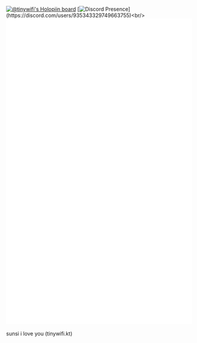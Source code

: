 [![@tinywifi's Holopiin board](https://holopin.io/api/user/board?user=tinywifi)](https://holopin.io/@tinywifi)
[![Discord Presence](https://lanyard-profile-readme.vercel.app/api/935343329749663755?theme=dark&bg=434c5e&animated=true&hideDiscrim=true&borderRadius=30px&idleMessage=Probably%20doing%20something%20else...)](https://discord.com/users/935343329749663755)<br/>
![Metrics](https://raw.githubusercontent.com/Purlified/tinywifi/main/github-metrics.svg)

sunsi i love you (tinywifi.kt)
